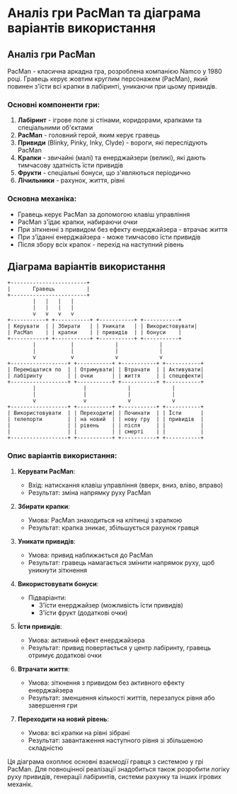 # Аналіз гри PacMan та діаграма варіантів використання

## Аналіз гри PacMan

PacMan - класична аркадна гра, розроблена компанією Namco у 1980 році. Гравець керує жовтим круглим персонажем (PacMan), який повинен з'їсти всі крапки в лабіринті, уникаючи при цьому привидів.

### Основні компоненти гри:
1. **Лабіринт** - ігрове поле зі стінами, коридорами, крапками та спеціальними об'єктами
2. **PacMan** - головний герой, яким керує гравець
3. **Привиди** (Blinky, Pinky, Inky, Clyde) - вороги, які переслідують PacMan
4. **Крапки** - звичайні (малі) та енерджайзери (великі), які дають тимчасову здатність їсти привидів
5. **Фрукти** - спеціальні бонуси, що з'являються періодично
6. **Лічильники** - рахунок, життя, рівні

### Основна механіка:
- Гравець керує PacMan за допомогою клавіш управління
- PacMan з'їдає крапки, набираючи очки
- При зіткненні з привидом без ефекту енерджайзера - втрачає життя
- При з'їданні енерджайзера - може тимчасово їсти привидів
- Після збору всіх крапок - перехід на наступний рівень

## Діаграма варіантів використання

```
+------------------------+
|       Гравець          |
+------------------------+
        |   |   |   |
        |   |   |   |
        v   v   v   v
+-----------+ +-----------+ +-----------+ +-----------+
| Керувати  | | Збирати   | | Уникати   | | Використовувати|
| PacMan    | | крапки    | | привидів  | | бонуси    |
+-----------+ +-----------+ +-----------+ +-----------+
        |           |             |             |
        |           |             |             |
        v           v             v             v
+------------------+ +-----------+ +-----------+ +-----------+
| Переміщатися по  | | Отримувати| | Втрачати  | | Активувати|
| лабіринту        | | очки      | | життя     | | спецефекти|
+------------------+ +-----------+ +-----------+ +-----------+
        |               |             |             |
        |               |             |             |
        v               v             v             v
+------------------+ +-----------+ +-----------+ +-----------+
| Використовувати  | | Переходити| | Починати  | | Їсти      |
| телепорти        | | на новий  | | нову гру  | | привидів  |
|                  | | рівень    | | після     | |           |
|                  | |           | | смерті    | |           |
+------------------+ +-----------+ +-----------+ +-----------+
```

### Опис варіантів використання:

1. **Керувати PacMan**:
   - Вхід: натискання клавіш управління (вверх, вниз, вліво, вправо)
   - Результат: зміна напрямку руху PacMan

2. **Збирати крапки**:
   - Умова: PacMan знаходиться на клітинці з крапкою
   - Результат: крапка зникає, збільшується рахунок гравця

3. **Уникати привидів**:
   - Умова: привид наближається до PacMan
   - Результат: гравець намагається змінити напрямок руху, щоб уникнути зіткнення

4. **Використовувати бонуси**:
   - Підваріанти:
     - З'їсти енерджайзер (можливість їсти привидів)
     - З'їсти фрукт (додаткові очки)

5. **Їсти привидів**:
   - Умова: активний ефект енерджайзера
   - Результат: привид повертається у центр лабіринту, гравець отримує додаткові очки

6. **Втрачати життя**:
   - Умова: зіткнення з привидом без активного ефекту енерджайзера
   - Результат: зменшення кількості життів, перезапуск рівня або завершення гри

7. **Переходити на новий рівень**:
   - Умова: всі крапки на рівні зібрані
   - Результат: завантаження наступного рівня зі збільшеною складністю

Ця діаграма охоплює основні взаємодії гравця з системою у грі PacMan. Для повноцінної реалізації знадобиться також розробити логіку руху привидів, генерації лабіринтів, системи рахунку та інших ігрових механік.
